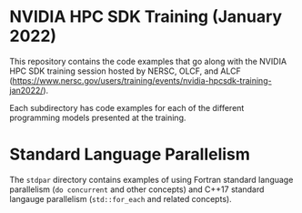 # NVIDIA HPC SDK Training (January 2022)

This repository contains the code examples that go along with the NVIDIA HPC SDK training session hosted by NERSC, OLCF, and ALCF (https://www.nersc.gov/users/training/events/nvidia-hpcsdk-training-jan2022/).

Each subdirectory has code examples for each of the different programming models presented at the training.

# Standard Language Parallelism

The `stdpar` directory contains examples of using Fortran standard language parallelism (`do concurrent` and other concepts) and C++17 standard langauge parallelism (`std::for_each` and related concepts).
